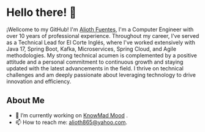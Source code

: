 # Hello there! 👋

¡Wellcome to my GitHub! I'm [Alioth Fuentes](https://www.linkedin.com/in/alioth-antonio-fuentes-abellas-a4b894a8/), I'm a Computer Engineer with over 10 years of professional experience. Throughout my career, I've served as a Technical Lead for El Corte Inglés, where I've worked extensively with Java 17, Spring Boot, Kafka, Microservices, Spring Cloud, and Agile methodologies. My strong technical acumen is complemented by a positive attitude and a personal commitment to continuous growth and staying updated with the latest advancements in the field. I thrive on technical challenges and am deeply passionate about leveraging technology to drive innovation and efficiency.


## About Me

- 🔭 I’m currently working on [KnowMad Mood](https://www.linkedin.com/company/knowmad-mood/mycompany/) .
- 📫 How to reach me: alioth865@yahoo.com.
